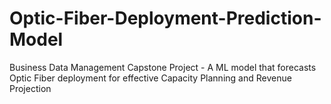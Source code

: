 # Optic-Fiber-Deployment-Prediction-Model
Business Data Management Capstone Project - A ML model that forecasts Optic Fiber deployment for effective Capacity Planning and Revenue Projection
